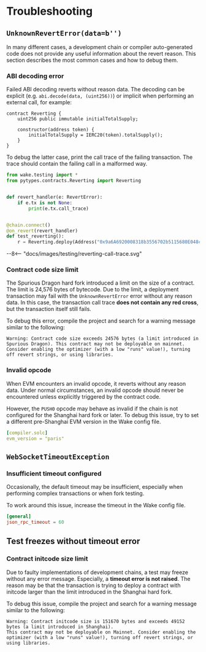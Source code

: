 # Troubleshooting

## `UnknownRevertError(data=b'')`

In many different cases, a development chain or compiler auto-generated code does not provide any useful information about the revert reason.
This section describes the most common cases and how to debug them.

### ABI decoding error

Failed ABI decoding reverts without reason data. The decoding can be explicit (e.g. `abi.decode(data, (uint256))`) or implicit when performing an external call, for example:

```solidity
contract Reverting {
    uint256 public immutable initialTotalSupply;

    constructor(address token) {
        initialTotalSupply = IERC20(token).totalSupply();
    }
}
```

To debug the latter case, print the call trace of the failing transaction. The trace should contain the failing call in a malformed way.

```python
from wake.testing import *
from pytypes.contracts.Reverting import Reverting


def revert_handler(e: RevertError):
    if e.tx is not None:
        print(e.tx.call_trace)


@chain.connect()
@on_revert(revert_handler)
def test_reverting():
    r = Reverting.deploy(Address("0x9a6A6920008318b3556702b5115680E048c2c8dB"))
```

<div>
--8<-- "docs/images/testing/reverting-call-trace.svg"
</div>

### Contract code size limit

The Spurious Dragon hard fork introduced a limit on the size of a contract. The limit is 24,576 bytes of bytecode.
Due to the limit, a deployment transaction may fail with the `UnknownRevertError` error without any reason data.
In this case, the transaction call trace **does not contain any red cross**, but the transaction itself still fails.

To debug this error, compile the project and search for a warning message similar to the following:

```
Warning: Contract code size exceeds 24576 bytes (a limit introduced in Spurious Dragon). This contract may not be deployable on mainnet.
Consider enabling the optimizer (with a low "runs" value!), turning off revert strings, or using libraries.
```

### Invalid opcode

When EVM encounters an invalid opcode, it reverts without any reason data.
Under normal circumstances, an invalid opcode should never be encountered unless explicitly triggered by the contract code.

However, the `PUSH0` opcode may behave as invalid if the chain is not configured for the Shanghai hard fork or later.
To debug this issue, try to set a different pre-Shanghai EVM version in the Wake config file.

```yaml
[compiler.solc]
evm_version = "paris"
```

## `WebSocketTimeoutException`

### Insufficient timeout configured

Occasionally, the default timeout may be insufficient, especially when performing complex transactions or when fork testing.

To work around this issue, increase the timeout in the Wake config file.

```toml
[general]
json_rpc_timeout = 60
```

## Test freezes without timeout error

### Contract initcode size limit

Due to faulty implementations of development chains, a test may freeze without any error message. Especially, a **timeout error is not raised**.
The reason may be that the transaction is trying to deploy a contract with initcode larger than the limit introduced in the Shanghai hard fork.

To debug this issue, compile the project and search for a warning message similar to the following:

```
Warning: Contract initcode size is 151670 bytes and exceeds 49152 bytes (a limit introduced in Shanghai).
This contract may not be deployable on Mainnet. Consider enabling the optimizer (with a low "runs" value!), turning off revert strings, or using libraries.
```